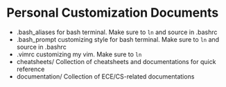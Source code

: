# Personal Customization Documents

- .bash_aliases
    for bash terminal. Make sure to `ln` and source in .bashrc
- .bash_prompt
    customizing style for bash terminal. Make sure to `ln` and source in .bashrc
- .vimrc
    customizing my vim. Make sure to `ln`
- cheatsheets/
    Collection of cheatsheets and documentations for quick reference
- documentation/
    Collection of ECE/CS-related documentations
